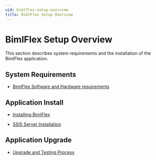 ```yaml
---
uid: bimlflex-setup-overview
title: BimlFlex Setup Overview
---
```

# BimlFlex Setup Overview

This section describes system requirements and the installation of the BimlFlex application.

## System Requirements

* [BimlFlex Software and Hardware requirements](xref:bimlflex-software-and-hardware-requirements)

## Application Install

* [Installing BimlFlex](xref:bimlflex-installing-bimlflex)
<!-- TODO/legacy * [BimlFlex Metadata Database Installation](xref:bimlflex-metadata-database-install)-->
<!-- TODO * [BimlFlex Build Server Install](xref:bimlflex-build-server-install)-->
* [SSIS Server Installation](xref:bimlflex-ssis-server-install)

## Application Upgrade

* [Upgrade and Testing Process](xref:bimlflex-upgrade-and-testing)

